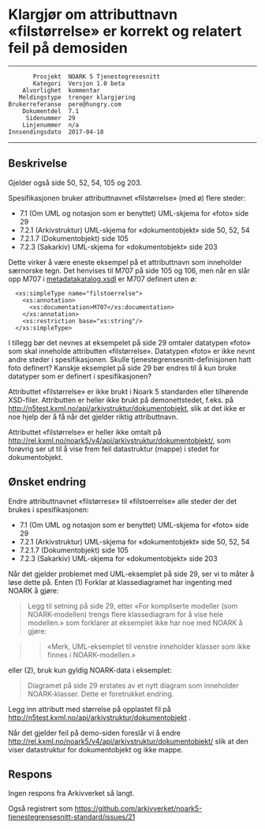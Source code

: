Klargjør om attributtnavn «filstørrelse» er korrekt og relatert feil på demosiden
=================================================================================

 ------------------  ---------------------------------
           Prosjekt  NOARK 5 Tjenestegresesnitt
           Kategori  Versjon 1.0 beta
        Alvorlighet  kommentar
       Meldingstype  trenger klargjøring
    Brukerreferanse  pere@hungry.com
        Dokumentdel  7.1
         Sidenummer  29
        Linjenummer  n/a
    Innsendingsdato  2017-04-18
 ------------------  ---------------------------------

Beskrivelse
-----------

Gjelder også side 50, 52, 54, 105 og 203.

Spesifikasjonen bruker attributtnavnet «filstørrelse» (med ø) flere
steder:

 * 7.1 (Om UML og notasjon som er benyttet) UML-skjema for «foto» side 29
 * 7.2.1 (Arkivstruktur) UML-skjema for «dokumentobjekt» side 50, 52, 54
 * 7.2.1.7 (Dokumentobjekt) side 105
 * 7.2.3 (Sakarkiv) UML-skjema for «dokumentobjekt» side 203

Dette virker å være eneste eksempel på et attributtnavn som inneholder
særnorske tegn.  Det henvises til M707 på side 105 og 106, men når en
slår opp M707 i
[metadatakatalog.xsdl](http://arkivverket.no/arkivverket/content/download/21282/191627/version/1/file/metadatakatalog.xsdl)
er M707 definert uten ø:

```
  <xs:simpleType name="filstoerrelse">
    <xs:annotation>
      <xs:documentation>M707</xs:documentation>
    </xs:annotation>
    <xs:restriction base="xs:string"/>
  </xs:simpleType>
```

I tillegg bør det nevnes at eksempelet på side 29 omtaler datatypen
«foto» som skal inneholde attributten «filstørrelse».  Datatypen «foto»
er ikke nevnt andre steder i spesifikasjonen.  Skulle
tjenestegrensesnitt-definisjonen hatt foto definert?  Kanskje
eksemplet på side 29 bør endres til å kun bruke datatyper som er
definert i spesifikasjonen?

Attributtet «filstørrelse» er ikke brukt i Noark 5 standarden eller
tilhørende XSD-filer.  Attributten er heller ikke brukt på
demonettstedet, f.eks. på
http://n5test.kxml.no/api/arkivstruktur/dokumentobjekt, slik at det
ikke er noe hjelp der å få når det gjelder riktig attributtnavn.

Attributtet «filstørrelse» er heller ikke omtalt på
http://rel.kxml.no/noark5/v4/api/arkivstruktur/dokumentobjekt/, som
forøvrig ser ut til å vise frem feil datastruktur (mappe) i stedet for
dokumentobjekt.

Ønsket endring
--------------

Endre attributtnavnet «filstørrese» til «filstoerrelse» alle steder
der det brukes i spesifikasjonen:

 * 7.1 (Om UML og notasjon som er benyttet) UML-skjema for «foto» side 29
 * 7.2.1 (Arkivstruktur) UML-skjema for «dokumentobjekt» side 50, 52, 54
 * 7.2.1.7 (Dokumentobjekt) side 105
 * 7.2.3 (Sakarkiv) UML-skjema for «dokumentobjekt» side 203

Når det gjelder problemet med UML-eksemplet på side 29, ser vi to
måter å løse dette på.  Enten (1) Forklar at klassediagramet har
ingenting med NOARK å gjøre:

> Legg til setning på side 29, etter «For kompliserte modeller (som
> NOARK-modellen) trengs flere klassediagram for å vise hele
> modellen.» som forklarer at eksemplet ikke har noe med NOARK å
> gjøre:

> > «Merk, UML-eksemplet til venstre inneholder klasser som ikke
> > finnes i NOARK-modellen.»

eller (2), bruk kun  gyldig NOARK-data i eksemplet:

> Diagramet på side 29 erstates av et nytt diagram som inneholder
> NOARK-klasser.  Dette er foretrukket endring.

Legg inn attributt med størrelse på opplastet fil på
http://n5test.kxml.no/api/arkivstruktur/dokumentobjekt .

Når det gjelder feil på demo-siden foreslår vi å endre
http://rel.kxml.no/noark5/v4/api/arkivstruktur/dokumentobjekt/ slik at
den viser datastruktur for dokumentobjekt og ikke mappe.

Respons
-------

Ingen respons fra Arkivverket så langt.

Også registrert som
https://github.com/arkivverket/noark5-tjenestegrensesnitt-standard/issues/21
